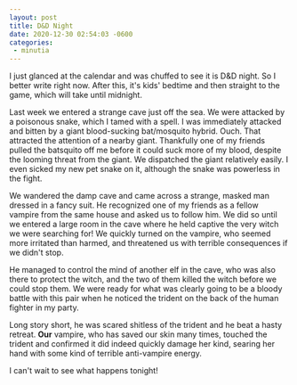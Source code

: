 ```yaml
---
layout: post
title: D&D Night
date: 2020-12-30 02:54:03 -0600
categories: 
 - minutia
---
```


I just glanced at the calendar and was chuffed to see it is D&D night. So I better write right now. After this, it's kids' bedtime and then straight to the game, which will take until midnight.

Last week we entered a strange cave just off the sea. We were attacked by a poisonous snake, which I tamed with a spell. I was immediately attacked and bitten by a giant blood-sucking bat/mosquito hybrid. Ouch. That attracted the attention of a nearby giant. Thankfully one of my friends pulled the batsquito off me before it could suck more of my blood, despite the looming threat from the giant. We dispatched the giant relatively easily. I even sicked my new pet snake on it, although the snake was powerless in the fight.

We wandered the damp cave and came across a strange, masked man dressed in a fancy suit. He recognized one of my friends as a fellow vampire from the same house and asked us to follow him. We did so until we entered a large room in the cave where he held captive the very witch we were searching for! We quickly turned on the vampire, who seemed more irritated than harmed, and threatened us with terrible consequences if we didn't stop.

He managed to control the mind of another elf in the cave, who was also there to protect the witch, and the two of them killed the witch before we could stop them. We were ready for what was clearly going to be a bloody battle with this pair when he noticed the trident on the back of the human fighter in my party.

Long story short, he was scared shitless of the trident and he beat a hasty retreat. **Our** vampire, who has saved our skin many times, touched the trident and confirmed it did indeed quickly damage her kind, searing her hand with some kind of terrible anti-vampire energy.

I can't wait to see what happens tonight!
